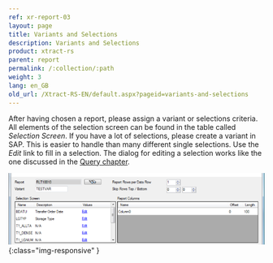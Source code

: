 ```yaml
---
ref: xr-report-03
layout: page
title: Variants and Selections
description: Variants and Selections
product: xtract-rs
parent: report
permalink: /:collection/:path
weight: 3
lang: en_GB
old_url: /Xtract-RS-EN/default.aspx?pageid=variants-and-selections
---
```


After having chosen a report, please assign a variant or selections criteria. All elements of the selection screen can be found in the table called *Selection Screen*.
If you have a lot of selections, please create a variant in SAP. This is easier to handle than many different single selections.
Use the *Edit*  link to fill in a selection. The dialog for editing a selection works like the one discussed in the [Query chapter](../queries).

![Report-Variants](/img/content/Report-Variants.png){:class="img-responsive" }